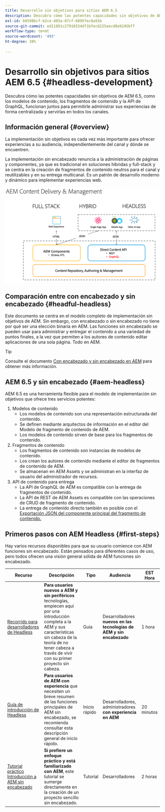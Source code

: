 ```yaml
---
title: Desarrollo sin objetivos para sitios AEM 6.5
description: Descubra cómo las potentes capacidades sin objetivos de AEM 6.5, como los modelos de contenido, los fragmentos de contenido y la API de GraphQL, funcionan juntos para permitirle administrar sus experiencias de forma centralizada y servirlas en todos los canales.
exl-id: b6598bcf-b2ce-403a-87cf-6895fec8a91b
source-git-commit: ed11891c27910154df1bfec6225aecd8a9245bff
workflow-type: tm+mt
source-wordcount: '493'
ht-degree: 38%

---
```


# Desarrollo sin objetivos para sitios AEM 6.5 {#headless-development}

Descubra cómo las potentes capacidades sin objetivos de AEM 6.5, como los modelos de contenido, los fragmentos de contenido y la API de GraphQL, funcionan juntos para permitirle administrar sus experiencias de forma centralizada y servirlas en todos los canales.

## Información general {#overview}

La implementación sin objetivos es cada vez más importante para ofrecer experiencias a su audiencia, independientemente del canal y dónde se encuentren.

La implementación sin encabezado renuncia a la administración de páginas y componentes, ya que es tradicional en soluciones híbridas y full-stack y se centra en la creación de fragmentos de contenido neutros para el canal y reutilizables y en su entrega multicanal. Es un patrón de desarrollo moderno y dinámico para implementar experiencias web.

![Modelos de implementación de AEM](assets/aem-implementation-models.png)

## Comparación entre con encabezado y sin encabezado {#headful-headless}

Este documento se centra en el modelo completo de implementación sin objetivos de AEM. Sin embargo, con encabezado o sin encabezado no tiene por qué ser una elección binaria en AEM. Las funciones sin encabezado se pueden usar para administrar y entregar el contenido a una variedad de puntos finales, a la vez que permiten a los autores de contenido editar aplicaciones de una sola página. Todo en AEM.

>[!TIP]
>
>Consulte el documento [Con encabezado y sin encabezado en AEM](/help/sites-developing/headful-headless.md) para obtener más información.

## AEM 6.5 y sin encabezado {#aem-headless}

AEM 6.5 es una herramienta flexible para el modelo de implementación sin objetivos que ofrece tres servicios potentes:

1. Modelos de contenido
   * Los modelos de contenido son una representación estructurada del contenido.
   * Se definen mediante arquitectos de información en el editor del Modelo de fragmento de contenido de AEM.
   * Los modelos de contenido sirven de base para los fragmentos de contenido.
1. Fragmentos de contenido
   * Los fragmentos de contenido son instancias de modelos de contenido.
   * Los crean los autores de contenido mediante el editor de fragmentos de contenido de AEM.
   * Se almacenan en AEM Assets y se administran en la interfaz de usuario del administrador de recursos.
1. API de contenido para entrega
   * La API de GraphQL de AEM es compatible con la entrega de fragmentos de contenido.
   * La API de REST de AEM Assets es compatible con las operaciones de CRUD de fragmento de contenido.
   * La entrega de contenido directo también es posible con el [Exportación JSON del componente principal del fragmento de contenido.](https://experienceleague.adobe.com/docs/experience-manager-core-components/using/components/content-fragment-component.html?lang=es)

## Primeros pasos con AEM Headless {#first-steps}

Hay varios recursos disponibles para que su usuario comience con AEM funciones sin encabezado. Están pensados para diferentes casos de uso, pero todos ofrecen una visión general sólida de AEM funciones sin encabezado.

| Recurso | Descripción | Tipo | Audiencia | EST Hora |
|---|---|---|---|---|
| [Recorrido para desarrolladores de Headless](/help/journey-headless/developer/overview.md) | **Para usuarios nuevos a AEM y sin periféricos** tecnologías, empiecen aquí por una introducción completa a la AEM y sus características sin cabeza de la teoría de no tener cabeza a través de vivir con su primer proyecto sin cabeza. | Guía  | Desarrolladores **nuevos en las tecnologías de AEM y sin encabezado** | 1 hora |
| [Guía de introducción de Headless](/help/sites-developing/headless/getting-started/introduction.md) | **Para usuarios de AEM con experiencia** que necesiten un breve resumen de las funciones principales de AEM sin encabezado, se recomienda consultar esta descripción general de inicio rápido. | Inicio rápido | Desarrolladores, administradores **con experiencia en AEM** | 20 minutos |
| [Tutorial práctico Introducción a AEM sin encabezado](https://experienceleague.adobe.com/docs/experience-manager-learn/getting-started-with-aem-headless/graphql/multi-step/overview.html?lang=es) | **Si prefiere un enfoque práctico y está familiarizado con AEM**, este tutorial se sumerge directamente en la creación de un proyecto sencillo sin encabezado. | Tutorial | Desarrolladores | 2 horas |
